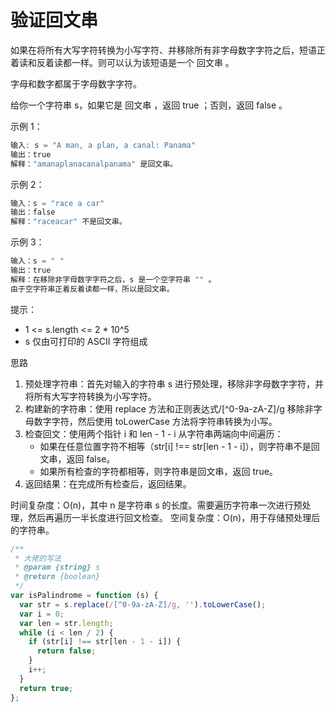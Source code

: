 # 验证回文串

如果在将所有大写字符转换为小写字符、并移除所有非字母数字字符之后，短语正着读和反着读都一样。则可以认为该短语是一个 回文串 。

字母和数字都属于字母数字字符。

给你一个字符串 s，如果它是 回文串 ，返回 true ；否则，返回 false 。

示例 1：

```javascript
输入: s = "A man, a plan, a canal: Panama"
输出：true
解释："amanaplanacanalpanama" 是回文串。
```

示例 2：

```javascript
输入：s = "race a car"
输出：false
解释："raceacar" 不是回文串。
```

示例 3：

```javascript
输入：s = " "
输出：true
解释：在移除非字母数字字符之后，s 是一个空字符串 "" 。
由于空字符串正着反着读都一样，所以是回文串。
```

提示：

- 1 <= s.length <= 2 \* 10^5
- s 仅由可打印的 ASCII 字符组成

思路

1. 预处理字符串：首先对输入的字符串 s 进行预处理，移除非字母数字字符，并将所有大写字符转换为小写字符。
2. 构建新的字符串：使用 replace 方法和正则表达式/[^0-9a-zA-Z]/g 移除非字母数字字符，然后使用 toLowerCase 方法将字符串转换为小写。
3. 检查回文：使用两个指针 i 和 len - 1 - i 从字符串两端向中间遍历：
   - 如果在任意位置字符不相等（str[i] !== str[len - 1 - i]），则字符串不是回文串，返回 false。
   - 如果所有检查的字符都相等，则字符串是回文串，返回 true。
4. 返回结果：在完成所有检查后，返回结果。

时间复杂度：O(n)，其中 n 是字符串 s 的长度。需要遍历字符串一次进行预处理，然后再遍历一半长度进行回文检查。
空间复杂度：O(n)，用于存储预处理后的字符串。

```javascript
/**
 * 大佬的写法
 * @param {string} s
 * @return {boolean}
 */
var isPalindrome = function (s) {
  var str = s.replace(/[^0-9a-zA-Z]/g, '').toLowerCase();
  var i = 0;
  var len = str.length;
  while (i < len / 2) {
    if (str[i] !== str[len - 1 - i]) {
      return false;
    }
    i++;
  }
  return true;
};
```
